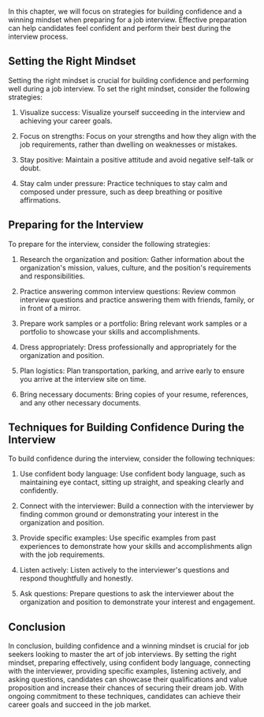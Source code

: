 
In this chapter, we will focus on strategies for building confidence and a winning mindset when preparing for a job interview. Effective preparation can help candidates feel confident and perform their best during the interview process.

Setting the Right Mindset
-------------------------

Setting the right mindset is crucial for building confidence and performing well during a job interview. To set the right mindset, consider the following strategies:

1. Visualize success: Visualize yourself succeeding in the interview and achieving your career goals.

2. Focus on strengths: Focus on your strengths and how they align with the job requirements, rather than dwelling on weaknesses or mistakes.

3. Stay positive: Maintain a positive attitude and avoid negative self-talk or doubt.

4. Stay calm under pressure: Practice techniques to stay calm and composed under pressure, such as deep breathing or positive affirmations.

Preparing for the Interview
---------------------------

To prepare for the interview, consider the following strategies:

1. Research the organization and position: Gather information about the organization's mission, values, culture, and the position's requirements and responsibilities.

2. Practice answering common interview questions: Review common interview questions and practice answering them with friends, family, or in front of a mirror.

3. Prepare work samples or a portfolio: Bring relevant work samples or a portfolio to showcase your skills and accomplishments.

4. Dress appropriately: Dress professionally and appropriately for the organization and position.

5. Plan logistics: Plan transportation, parking, and arrive early to ensure you arrive at the interview site on time.

6. Bring necessary documents: Bring copies of your resume, references, and any other necessary documents.

Techniques for Building Confidence During the Interview
-------------------------------------------------------

To build confidence during the interview, consider the following techniques:

1. Use confident body language: Use confident body language, such as maintaining eye contact, sitting up straight, and speaking clearly and confidently.

2. Connect with the interviewer: Build a connection with the interviewer by finding common ground or demonstrating your interest in the organization and position.

3. Provide specific examples: Use specific examples from past experiences to demonstrate how your skills and accomplishments align with the job requirements.

4. Listen actively: Listen actively to the interviewer's questions and respond thoughtfully and honestly.

5. Ask questions: Prepare questions to ask the interviewer about the organization and position to demonstrate your interest and engagement.

Conclusion
----------

In conclusion, building confidence and a winning mindset is crucial for job seekers looking to master the art of job interviews. By setting the right mindset, preparing effectively, using confident body language, connecting with the interviewer, providing specific examples, listening actively, and asking questions, candidates can showcase their qualifications and value proposition and increase their chances of securing their dream job. With ongoing commitment to these techniques, candidates can achieve their career goals and succeed in the job market.
